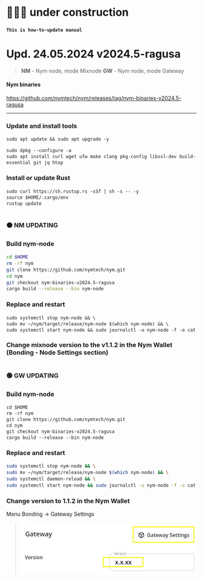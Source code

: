 # 🚧🚧🚧 under construction

#### `This is how-to-update manual`

# Upd. 24.05.2024 v2024.5-ragusa

> **NM** - Nym node, mode Mixnode
> **GW** - Nym node, mode Gateway

<!-- ################################################################
> **NR** - Nym node, mode Network Requestor    
################################################################ -->

#### Nym binaries
https://github.com/nymtech/nym/releases/tag/nym-binaries-v2024.5-ragusa

____


### Update and install tools
```
sudo apt update && sudo apt upgrade -y
```
```
sudo dpkg --configure -a
sudo apt install curl wget ufw make clang pkg-config libssl-dev build-essential git jq htop
```

### Install or update Rust
```
sudo curl https://sh.rustup.rs -sSf | sh -s -- -y
source $HOME/.cargo/env
rustup update
```

#

### 🟠 NM UPDATING
### Build nym-node
```bash
cd $HOME
rm -rf nym
git clone https://github.com/nymtech/nym.git
cd nym
git checkout nym-binaries-v2024.5-ragusa
cargo build --release --bin nym-node
```

<!--
git checkout release/ v 1_1_15
-->

### Replace and restart
```
sudo systemctl stop nym-node && \
sudo mv ~/nym/target/release/nym-node $(which nym-node) && \
sudo systemctl start nym-node && sudo journalctl -u nym-node -f -o cat
```

### Change mixnode version to the v1.1.2 in the Nym Wallet (Bonding - Node Settings section)

#

### 🟢 **GW UPDATING**
### Build nym-node
```
cd $HOME
rm -rf nym
git clone https://github.com/nymtech/nym.git
cd nym
git checkout nym-binaries-v2024.5-ragusa
cargo build --release --bin nym-node
```

### Replace and restart
```bash
sudo systemctl stop nym-node && \
sudo mv ~/nym/target/release/nym-node $(which nym-node) && \
sudo systemctl daemon-reload && \
sudo systemctl start nym-node && sudo journalctl -u nym-node -f -o cat
```

### Change version to 1.1.2 in the Nym Wallet
Menu Bonding -> Gateway Settings    
> ![](https://github.com/toolfun/_pics/blob/988df446b0c9c368b68d03503a56b8b74362b505/gwsett.jpg)    
> ![](https://github.com/toolfun/_pics/blob/988df446b0c9c368b68d03503a56b8b74362b505/gwsett2.jpg)    

